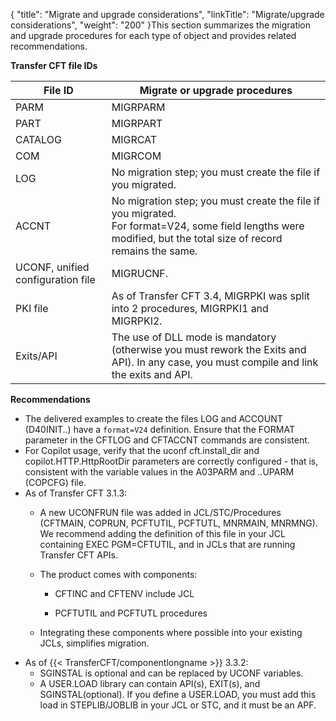 {
    "title": "Migrate and upgrade considerations",
    "linkTitle": "Migrate/upgrade considerations",
    "weight": "200"
}This section summarizes the migration and upgrade procedures for each type of object and provides related recommendations.

**Transfer CFT file IDs**


| File ID  | Migrate or upgrade procedures  |
| --- | --- |
| PARM  | MIGRPARM  |
| PART  | MIGRPART  |
| CATALOG  | MIGRCAT  |
| COM  | MIGRCOM  |
| LOG  | No migration step; you must create the file if you migrated.  |
| ACCNT  | No migration step; you must create the file if you migrated.<br/> For format=V24, some field lengths were modified, but the total size of record remains the same. |
| UCONF, unified configuration file  | MIGRUCNF.  |
| PKI file  | As of Transfer CFT 3.4, MIGRPKI was split into 2 procedures, MIGRPKI1 and MIGRPKI2.  |
| Exits/API  | The use of DLL mode is mandatory (otherwise you must rework the Exits and API). In any case, you must compile and link the exits and API.  |


**Recommendations**

- The delivered examples to create the files LOG and ACCOUNT (D40INIT..) have a `format=V24` definition. Ensure that the FORMAT parameter in the CFTLOG and CFTACCNT commands are consistent.
- For Copilot usage, verify that the uconf cft.install\_dir and copilot.HTTP.HttpRootDir parameters are correctly configured - that is, consistent with the variable values in the A03PARM and ..UPARM (COPCFG) file.
- As of Transfer CFT 3.1.3:
    -   A new UCONFRUN file was added in JCL/STC/Procedures (CFTMAIN, COPRUN, PCFTUTIL, PCFTUTL, MNRMAIN, MNRMNG). We recommend adding the definition of this file in your JCL containing EXEC PGM=CFTUTIL, and in JCLs that are running Transfer CFT APIs.

    -   The product comes with components:

        -   CFTINC and CFTENV include JCL

        -   PCFTUTIL and PCFTUTL procedures

    -   Integrating these components where possible into your existing JCLs, simplifies migration.
- As of {{< TransferCFT/componentlongname >}} 3.3.2:
    -   SGINSTAL is optional and can be replaced by UCONF variables.
    -   A USER.LOAD library can contain API(s), EXIT(s), and SGINSTAL(optional). If you define a USER.LOAD, you must add this load in STEPLIB/JOBLIB in your JCL or STC, and it must be an APF.
